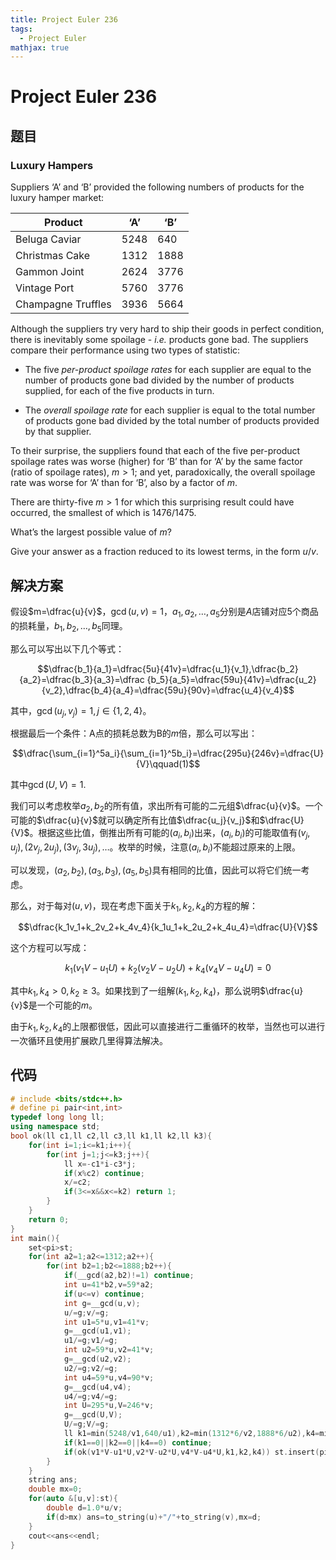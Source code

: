 ```yaml
---
title: Project Euler 236
tags:
  - Project Euler
mathjax: true
---
```

<escape><!-- more --></escape>
    

# Project Euler 236
## 题目
### Luxury Hampers

Suppliers ‘A’ and ‘B’ provided the following numbers of products for the luxury hamper market:

|Product|‘A’|‘B’|
|-|-|-|
|Beluga Caviar|$5248$|$640$|
|Christmas Cake|$1312$|$1888$|
|Gammon Joint|$2624$|$3776$|
|Vintage Port|$5760$|$3776$|
|Champagne Truffles|$3936$|$5664$|

Although the suppliers try very hard to ship their goods in perfect condition, there is inevitably some spoilage - *i.e.* products gone bad.
The suppliers compare their performance using two types of statistic:

- The five *per-product spoilage rates* for each supplier are equal to the number of products gone bad divided by the number of products supplied, for each of the five products in turn.

- The *overall spoilage rate* for each supplier is equal to the total number of products gone bad divided by the total number of products provided by that supplier.

To their surprise, the suppliers found that each of the five per-product spoilage rates was worse (higher) for ‘B’ than for ‘A’ by the same factor (ratio of spoilage rates), $m>1$; and yet, paradoxically, the overall spoilage rate was worse for ‘A’ than for ‘B’, also by a factor of $m$.

There are thirty-five $m>1$ for which this surprising result could have occurred, the smallest of which is $1476/1475$.

What’s the largest possible value of $m$?

Give your answer as a fraction reduced to its lowest terms, in the form $u/v$.


## 解决方案

假设$m=\dfrac{u}{v}$，$\gcd(u,v)=1$，$a_1,a_2,\dots,a_5$分别是$A$店铺对应$5$个商品的损耗量，$b_1,b_2,\dots,b_5$同理。

那么可以写出以下几个等式：

$$\dfrac{b_1}{a_1}=\dfrac{5u}{41v}=\dfrac{u_1}{v_1},\dfrac{b_2}{a_2}=\dfrac{b_3}{a_3}=\dfrac {b_5}{a_5}=\dfrac{59u}{41v}=\dfrac{u_2}{v_2},\dfrac{b_4}{a_4}=\dfrac{59u}{90v}=\dfrac{u_4}{v_4}$$

其中，$\gcd(u_j,v_j)=1,j\in\{1,2,4\}$。

根据最后一个条件：A点的损耗总数为B的$m$倍，那么可以写出：

$$\dfrac{\sum_{i=1}^5a_i}{\sum_{i=1}^5b_i}=\dfrac{295u}{246v}=\dfrac{U}{V}\qquad(1)$$

其中$\gcd(U,V)=1$.

我们可以考虑枚举$a_2,b_2$的所有值，求出所有可能的二元组$\dfrac{u}{v}$。一个可能的$\dfrac{u}{v}$就可以确定所有比值$\dfrac{u_j}{v_j}$和$\dfrac{U}{V}$。根据这些比值，倒推出所有可能的$(a_i,b_i)$出来，$(a_i,b_i)$的可能取值有$(v_j,u_j),(2v_j,2u_j),(3v_j,3u_j),\dots$。枚举的时候，注意$(a_i,b_i)$不能超过原来的上限。

可以发现，$(a_2,b_2),(a_3,b_3),(a_5,b_5)$具有相同的比值，因此可以将它们统一考虑。

那么，对于每对$(u,v)$，现在考虑下面关于$k_1,k_2,k_4$的方程的解：

$$\dfrac{k_1v_1+k_2v_2+k_4v_4}{k_1u_1+k_2u_2+k_4u_4}=\dfrac{U}{V}$$

这个方程可以写成：

$$k_1(v_1V-u_1U)+k_2(v_2V-u_2U)+k_4(v_4V-u_4U)=0$$

其中$k_1,k_4>0,k_2\ge 3$。如果找到了一组解$(k_1,k_2,k_4)$，那么说明$\dfrac{u}{v}$是一个可能的$m$。

由于$k_1,k_2,k_4$的上限都很低，因此可以直接进行二重循环的枚举，当然也可以进行一次循环且使用扩展欧几里得算法解决。




## 代码


```C++
# include <bits/stdc++.h>
# define pi pair<int,int>
typedef long long ll;
using namespace std;
bool ok(ll c1,ll c2,ll c3,ll k1,ll k2,ll k3){
    for(int i=1;i<=k1;i++){
        for(int j=1;j<=k3;j++){
            ll x=-c1*i-c3*j;
            if(x%c2) continue;
            x/=c2;
            if(3<=x&&x<=k2) return 1;
        }
    }
    return 0;
}
int main(){
    set<pi>st;
    for(int a2=1;a2<=1312;a2++){
        for(int b2=1;b2<=1888;b2++){
            if(__gcd(a2,b2)!=1) continue;
            int u=41*b2,v=59*a2;
            if(u<=v) continue;
            int g=__gcd(u,v);
            u/=g;v/=g;
            int u1=5*u,v1=41*v;
            g=__gcd(u1,v1);
            u1/=g;v1/=g;
            int u2=59*u,v2=41*v;
            g=__gcd(u2,v2);
            u2/=g;v2/=g;
            int u4=59*u,v4=90*v;
            g=__gcd(u4,v4);
            u4/=g;v4/=g;
            int U=295*u,V=246*v;
            g=__gcd(U,V);
            U/=g;V/=g;
            ll k1=min(5248/v1,640/u1),k2=min(1312*6/v2,1888*6/u2),k4=min(5760/v4,3776/u4);
            if(k1==0||k2==0||k4==0) continue;
            if(ok(v1*V-u1*U,v2*V-u2*U,v4*V-u4*U,k1,k2,k4)) st.insert(pi(u,v));
        }
    }
    string ans;
    double mx=0;
    for(auto &[u,v]:st){
        double d=1.0*u/v;
        if(d>mx) ans=to_string(u)+"/"+to_string(v),mx=d;
    }
    cout<<ans<<endl;
}

```